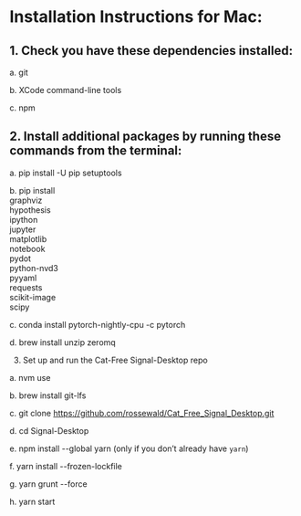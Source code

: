 # Installation Instructions for Mac:

## 1. Check you have these dependencies installed:

a. git

b. XCode command-line tools

c. npm

## 2. Install additional packages by running these commands from the terminal:

a. pip install -U pip setuptools

b. pip install \
    graphviz \
    hypothesis \
    ipython \
    jupyter \
    matplotlib \
    notebook \
    pydot \
    python-nvd3 \
    pyyaml \
    requests \
    scikit-image \
    scipy
    
c. conda install pytorch-nightly-cpu -c pytorch

d. brew install unzip zeromq

3. Set up and run the Cat-Free Signal-Desktop repo

a. nvm use

b. brew install git-lfs

c. git clone https://github.com/rossewald/Cat_Free_Signal_Desktop.git

d. cd Signal-Desktop

e. npm install --global yarn  (only if you don’t already have `yarn`)

f. yarn install --frozen-lockfile

g. yarn grunt --force

h. yarn start
